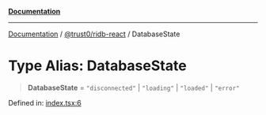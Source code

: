 [**Documentation**](../../../README.md)

***

[Documentation](../../../README.md) / [@trust0/ridb-react](../README.md) / DatabaseState

# Type Alias: DatabaseState

> **DatabaseState** = `"disconnected"` \| `"loading"` \| `"loaded"` \| `"error"`

Defined in: [index.tsx:6](https://github.com/trust0-project/RIDB/blob/91e7813a35b584c4be51c3ad177dcd0789b2b572/packages/ridb-react/src/index.tsx#L6)
